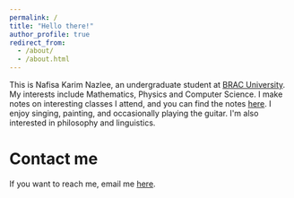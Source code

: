 ```yaml
---
permalink: /
title: "Hello there!"
author_profile: true
redirect_from: 
  - /about/
  - /about.html
---
```


This is Nafisa Karim Nazlee, an undergraduate student at [BRAC University](https://bracu.ac.bd). My interests include Mathematics, Physics and Computer Science. I make notes on interesting classes I attend, and you can find the notes [here](https://nafisanazlee.github.io/notes/). I enjoy singing, painting, and occasionally playing the guitar. I'm also interested in philosophy and linguistics.

Contact me
======
If you want to reach me, email me [here](mailto:nafisanazlee3@gmail.com).
